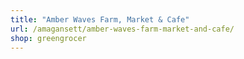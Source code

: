 ```yaml
---
title: "Amber Waves Farm, Market & Cafe"
url: /amagansett/amber-waves-farm-market-and-cafe/
shop: greengrocer
---
```

